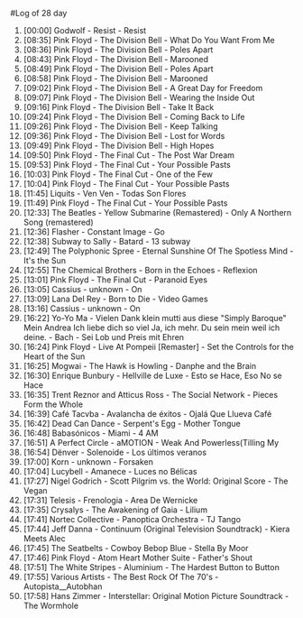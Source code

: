 #Log of 28 day

1. [00:00] Godwolf - Resist - Resist
1. [08:35] Pink Floyd - The Division Bell - What Do You Want From Me
1. [08:36] Pink Floyd - The Division Bell - Poles Apart
1. [08:43] Pink Floyd - The Division Bell - Marooned
1. [08:49] Pink Floyd - The Division Bell - Poles Apart
1. [08:58] Pink Floyd - The Division Bell - Marooned
1. [09:02] Pink Floyd - The Division Bell - A Great Day for Freedom
1. [09:07] Pink Floyd - The Division Bell - Wearing the Inside Out
1. [09:16] Pink Floyd - The Division Bell - Take It Back
1. [09:24] Pink Floyd - The Division Bell - Coming Back to Life
1. [09:26] Pink Floyd - The Division Bell - Keep Talking
1. [09:36] Pink Floyd - The Division Bell - Lost for Words
1. [09:49] Pink Floyd - The Division Bell - High Hopes
1. [09:50] Pink Floyd - The Final Cut - The Post War Dream
1. [09:53] Pink Floyd - The Final Cut - Your Possible Pasts
1. [10:03] Pink Floyd - The Final Cut - One of the Few
1. [10:04] Pink Floyd - The Final Cut - Your Possible Pasts
1. [11:45] Liquits - Ven Ven - Todas Son Flores
1. [11:49] Pink Floyd - The Final Cut - Your Possible Pasts
1. [12:33] The Beatles - Yellow Submarine (Remastered) - Only A Northern Song (remastered)
1. [12:36] Flasher - Constant Image - Go
1. [12:38] Subway to Sally - Batard - 13 subway
1. [12:49] The Polyphonic Spree - Eternal Sunshine Of The Spotless Mind - It's the Sun
1. [12:55] The Chemical Brothers - Born in the Echoes - Reflexion
1. [13:01] Pink Floyd - The Final Cut - Paranoid Eyes
1. [13:05] Cassius - unknown - On
1. [13:09] Lana Del Rey - Born to Die - Video Games
1. [13:16] Cassius - unknown - On
1. [16:22] Yo-Yo Ma - Vielen Dank klein mutti aus diese "Simply Baroque" Mein Andrea Ich liebe dich so viel Ja, ich mehr. Du sein mein weil ich deine. - Bach - Sei Lob und Preis mit Ehren
1. [16:24] Pink Floyd - Live At Pompeii [Remaster] - Set the Controls for the Heart of the Sun
1. [16:25] Mogwai - The Hawk is Howling - Danphe and the Brain
1. [16:30] Enrique Bunbury - Hellville de Luxe - Esto se Hace, Eso No se Hace
1. [16:35] Trent Reznor and Atticus Ross - The Social Network - Pieces Form the Whole
1. [16:39] Café Tacvba - Avalancha de éxitos - Ojalá Que Llueva Café
1. [16:42] Dead Can Dance - Serpent's Egg - Mother Tongue
1. [16:48] Babasónicos - Miami - 4 AM
1. [16:51] A Perfect Circle - aMOTION - Weak And Powerless(Tilling My
1. [16:54] Dënver - Solenoide - Los últimos veranos
1. [17:00] Korn - unknown - Forsaken
1. [17:04] Lucybell - Amanece - Luces no Bélicas
1. [17:27] Nigel Godrich - Scott Pilgrim vs. the World: Original Score - The Vegan
1. [17:31] Telesis - Frenologia - Area De Wernicke
1. [17:35] Crysalys - The Awakening of Gaia - Lilium
1. [17:41] Nortec Collective - Panoptica Orchestra - TJ Tango
1. [17:44] Jeff Danna - Continuum (Original Television Soundtrack) - Kiera Meets Alec
1. [17:45] The Seatbelts - Cowboy Bebop Blue - Stella By Moor
1. [17:46] Pink Floyd - Atom Heart Mother Suite - Father's Shout
1. [17:51] The White Stripes - Aluminium - The Hardest Button to Button
1. [17:55] Various Artists - The Best Rock Of The 70's - Autopista__Autobhan
1. [17:58] Hans Zimmer - Interstellar: Original Motion Picture Soundtrack - The Wormhole
